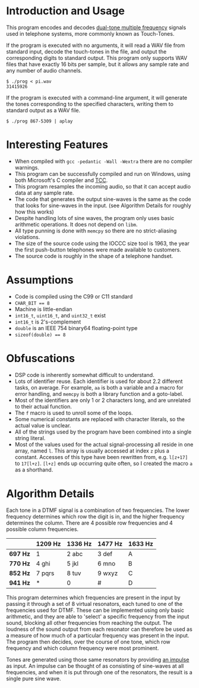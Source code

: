 # Introduction and Usage

This program encodes and decodes [dual-tone multiple frequency](https://en.wikipedia.org/wiki/Dual-tone_multi-frequency_signaling) signals used in telephone systems, more commonly known as Touch-Tones.

If the program is executed with no arguments, it will read a WAV file from standard input, decode the touch-tones in the file, and output the corresponding digits to standard output. This program only supports WAV files that have exactly 16 bits per sample, but it allows any sample rate and any number of audio channels.

    $ ./prog < pi.wav
    31415926

If the program is executed with a command-line argument, it will generate the tones corresponding to the specified characters, writing them to standard output as a WAV file.

    $ ./prog 867-5309 | aplay

# Interesting Features

* When compiled with `gcc -pedantic -Wall -Wextra` there are no compiler warnings.
* This program can be successfully compiled and run on Windows, using both Microsoft's C compiler and [TCC](https://bellard.org/tcc/).
* This program resamples the incoming audio, so that it can accept audio data at any sample rate.
* The code that generates the output sine-waves is the same as the code that looks for sine-waves in the input. (see Algorithm Details for roughly how this works)
* Despite handling lots of sine waves, the program only uses basic arithmetic operations. It does not depend on `libm`.
* All type punning is done with `memcpy` so there are no strict-aliasing violations.
* The size of the source code using the IOCCC size tool is 1963, the year the first push-button telephones were made available to customers.
* The source code is roughly in the shape of a telephone handset.

# Assumptions

* Code is compiled using the C99 or C11 standard
* `CHAR_BIT == 8`
* Machine is little-endian
* `int16_t`, `uint16_t`, and `uint32_t` exist
* `int16_t` is 2's-complement
* `double` is an IEEE 754 binary64 floating-point type
* `sizeof(double) == 8`

# Obfuscations

  * DSP code is inherently somewhat difficult to understand.
  * Lots of identifier reuse. Each identifier is used for about 2.2 different tasks, on average.
    For example, `aa` is both a variable and a macro for error handling,
    and `memcpy` is both a library function and a goto-label.
  * Most of the identifiers are only 1 or 2 characters long, and are unrelated to their actual function.
  * The `f` macro is used to unroll some of the loops.
  * Some numerical constants are replaced with character literals, so the actual value is unclear.
  * All of the strings used by the program have been combined into a single string literal.
  * Most of the values used for the actual signal-processing all reside in one array, named `l`. This array is usually accessed at index `z` plus a constant. Accesses of this type have been rewritten from, e.g. `l[z+17]` to `17[l+z]`. `[l+z]` ends up occurring quite often, so I created the macro `a` as a shorthand.


# Algorithm Details

Each tone in a DTMF signal is a combination of two frequencies. The lower frequency determines which row the digit is in, and the higher frequency determines the column. There are 4 possible row frequencies and 4 possible column frequencies.

|            | **1209 Hz** | **1336 Hz** | **1477 Hz** | **1633 Hz** |
|------------|-------------|-------------|-------------|-------------|
| **697 Hz** | 1           | 2 abc       | 3 def       | A           |
| **770 Hz** | 4 ghi       | 5 jkl       | 6 mno       | B           |
| **852 Hz** | 7 pqrs      | 8 tuv       | 9 wxyz      | C           |
| **941 Hz** | *           | 0           | #           | D           |

This program determines which frequencies are present in the input by passing it through a set of 8 virtual resonators, each tuned to one of the frequencies used for DTMF. These can be implemented using only basic arithmetic, and they are able to 'select' a specific frequency from the input sound, blocking all other frequencies from reaching the output. The loudness of the sound output from each resonator can therefore be used as a measure of how much of a particular frequency was present in the input. The program then decides, over the course of one tone, which row frequency and which column frequency were most prominent.

Tones are generated using those same resonators by providing [an impulse](https://en.wikipedia.org/wiki/Kronecker_delta#Digital_signal_processing) as input. An impulse can be thought of as consisting of sine-waves at all frequencies, and when it is put through one of the resonators, the result is a single pure sine wave.
